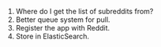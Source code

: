 1. Where do I get the list of subreddits from?
2. Better queue system for pull.
3. Register the app with Reddit.
4. Store in ElasticSearch.

